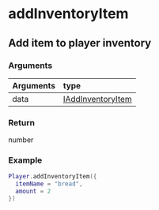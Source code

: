 # addInventoryItem
## Add item to player inventory
### Arguments
| Arguments    | type |
| ---------- | :--------- |
| data | [IAddInventoryItem](../../../../core/interface/interfaces.md#iaddinventoryitem) |

### Return 
number

### Example
```lua
Player.addInventoryItem({
  itemName = "bread",
  amount = 2
})

```